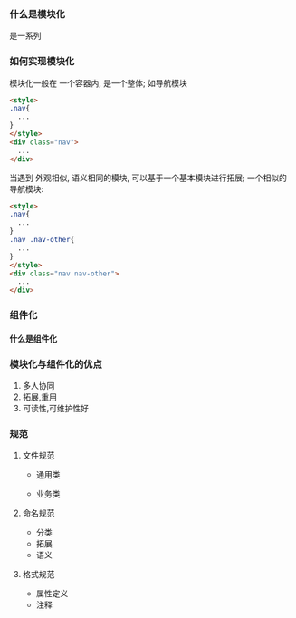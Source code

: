 ### 什么是模块化

是一系列

### 如何实现模块化

模块化一般在 一个容器内, 是一个整体;
如导航模块

```html
<style>
.nav{
  ...
}
</style>
<div class="nav">
  ...
</div>
```

当遇到 外观相似, 语义相同的模块, 可以基于一个基本模块进行拓展;
一个相似的导航模块:

```html
<style>
.nav{
  ...
}
.nav .nav-other{
  ...
}
</style>
<div class="nav nav-other">
  ...
</div>
```

### 组件化

#### 什么是组件化

### 模块化与组件化的优点

1. 多人协同
1. 拓展,重用
1. 可读性,可维护性好

### 规范

1. 文件规范

   * 通用类

   * 业务类

1. 命名规范

   * 分类
   * 拓展
   * 语义

1. 格式规范

   * 属性定义
   * 注释
